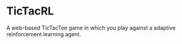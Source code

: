 # TicTacRL
A web-based TicTacToe game in which you play against a adaptive reinforcement learning agent.
